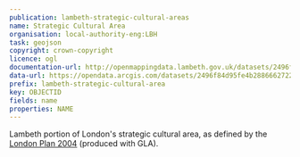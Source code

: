 ```yaml
---
publication: lambeth-strategic-cultural-areas
name: Strategic Cultural Area
organisation: local-authority-eng:LBH
task: geojson
copyright: crown-copyright
licence: ogl
documentation-url: http://openmappingdata.lambeth.gov.uk/datasets/2496f84d95fe4b2886662722f62f429e_0
data-url: https://opendata.arcgis.com/datasets/2496f84d95fe4b2886662722f62f429e_0.geojson
prefix: lambeth-strategic-cultural-area
key: OBJECTID
fields: name
properties: NAME
---
```


Lambeth portion of London's strategic cultural area, as defined by the [London Plan 2004](https://www.london.gov.uk/what-we-do/planning/london-plan/current-london-plan) (produced with GLA).
